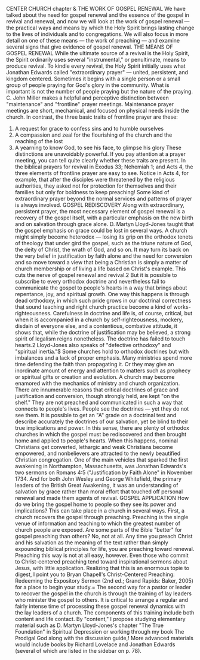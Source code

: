 CENTER CHURCH
chapter &
THE WORK OF GOSPEL RENEWAL
We have talked about the need for gospel renewal and the essence of the gospel in revival and renewal, and now we will look at the work of gospel renewal — the practical ways and means by which the Holy Spirit brings lasting change to the lives of individuals and to congregations.
We will also focus in more detail on one of these means — the work of preaching — and examine several signs that give evidence of gospel renewal.
THE MEANS OF GOSPEL RENEWAL
While the ultimate source of a revival is the Holy Spirit, the Spirit ordinarily uses several "instrumental," or penultimate, means to produce revival.
To kindle every revival, the Holy Spirit initially uses what Jonathan Edwards called "extraordinary prayer" — united, persistent, and kingdom centered. Sometimes it begins with a single person or a small group of people praying for God's glory in the community. What is important is not the number of people praying but the nature of the praying. C. John Miller makes a helpful and perceptive distinction between "maintenance" and "frontline" prayer meetings. Maintenance prayer meetings are short, mechanical, and focused on physical needs inside the church. In contrast, the three basic traits of frontline prayer are these:
1. A request for grace to confess sins and to humble ourselves
2. A compassion and zeal for the flourishing of the church and the reaching of the lost
3. A yearning to know God, to see his face, to glimpse his glory
These distinctions are unavoidably powerful. If you pay attention at a prayer meeting, you can tell quite clearly whether these traits are present. In the biblical prayers for revival in Exodus 33; Nehemiah 1; and Acts 4, the three elements of frontline prayer are easy to see. Notice in Acts 4, for example, that after the disciples were threatened by the religious authorities, they asked not for protection for themselves and their families but only for boldness to keep preaching! Some kind of extraordinary prayer beyond the normal services and patterns of prayer is always involved.
GOSPEL REDISCOVERY
Along with extraordinary, persistent prayer, the most necessary element of gospel renewal is a recovery of the gospel itself, with a particular emphasis on the new birth and on salvation through grace alone. D. Martyn Lloyd-Jones taught that the gospel emphasis on grace could be lost in several ways. A church might simply become heterodox — losing its grip on the orthodox tenets of theology that under gird the gospel, such as the triune nature of God, the deity of Christ, the wrath of God, and so on. It may turn its back on the very belief in justification by faith alone and the need for conversion and so move toward a view that being a Christian is simply a matter of church membership or of living a life based on Christ's example. This cuts the nerve of gospel renewal and revival.2
But it is possible to subscribe to every orthodox doctrine and nevertheless fail to communicate the gospel to people's hearts in a way that brings about repentance, joy, and spiritual growth. One way this happens is through dead orthodoxy, in which such pride grows in our doctrinal correctness that sound teaching and right church practice become a kind of works-righteousness. Carefulness in doctrine and life is, of course, critical, but when it is accompanied in a church by self-righteousness, mockery, disdain of everyone else, and a contentious, combative attitude, it shows that, while the doctrine of justification may be believed, a strong spirit of legalism reigns nonetheless. The doctrine has failed to touch hearts.2
Lloyd-Jones also speaks of "defective orthodoxy" and "spiritual inertia."$ Some churches hold to orthodox doctrines but with imbalances and a lack of proper emphasis. Many ministries spend more time defending the faith than propagating it. Or they may give an inordinate amount of energy and attention to matters such as prophecy or spiritual gifts or creation and evolution. A church may become enamored with the mechanics of ministry and church organization. There are innumerable reasons that critical doctrines of grace and justification and conversion, though strongly held, are kept "on the shelf." They are not preached and communicated in such a way that connects to people's lives. People see the doctrines — yet they do not see them. It is possible to get an "A" grade on a doctrinal test and describe accurately the doctrines of our salvation, yet be blind to their true implications and power. In this sense, there are plenty of orthodox churches in which the gospel must be rediscovered and then brought home and applied to people's hearts. When this happens, nominal Christians get converted, lethargic and weak Christians become empowered, and nonbelievers are attracted to the newly beautified Christian congregation.
One of the main vehicles that sparked the first awakening in Northampton, Massachusetts, was Jonathan Edwards's two sermons on Romans 4:5 ("Justification by Faith Alone" in November 1734. And for both John Wesley and George Whitefield, the
primary leaders of the British Great Awakening, it was an understanding of salvation by grace rather than moral effort that touched off personal renewal and made them agents of revival.
GOSPEL APPLICATION
How do we bring the gospel home to people so they see its power and implications? This can take place in a church in several ways. First, a church recovers the gospel through preaching. Preaching is the single venue of information and teaching to which the greatest number of church people are exposed. Are some parts of the Bible "better" for gospel preaching than others? No, not at all. Any time you preach Christ and his salvation as the meaning of the text rather than simply expounding biblical principles for life, you are preaching toward renewal. Preaching this way is not at all easy, however. Even those who commit to Christ-centered preaching tend toward inspirational sermons about Jesus, with little application. Realizing that this is an enormous topie to digest, I point you to Bryan Chapell's Christ-Centered Preaching: Redeeming the Expository Sermon (2nd ed.; Grand Rapids: Baker, 2005) for a place to begin your study.=
The second way for a pastor or leader to recover the gospel in the church is through the training of lay leaders who minister the gospel to others. It is critical to arrange a regular and fairly intense time of processing these gospel renewal dynamics with the lay leaders of a church. The components of this training include both content and life contact. By "content," I propose studying elementary material such as D. Martyn Lloyd-Jones's chapter "The True Foundation" in Spiritual Depression or working through my book The Prodigal God along with the discussion guide,! More advanced materials would include books by Richard Lovelace and Jonathan Edwards (several of which are listed in the sidebar on p. 78).
